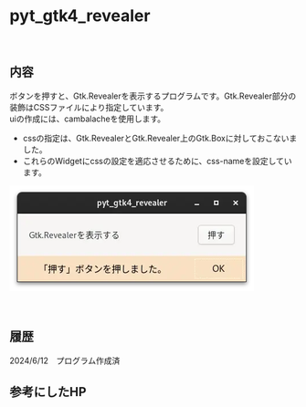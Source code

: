 # pyt_gtk4_revealer

<br>

## 内容 

ボタンを押すと、Gtk.Revealerを表示するプログラムです。Gtk.Revealer部分の装飾はCSSファイルにより指定しています。  
uiの作成には、cambalacheを使用します。

- cssの指定は、Gtk.RevealerとGtk.Revealer上のGtk.Boxに対しておこないました。
- これらのWidgetにcssの設定を適応させるために、css-nameを設定しています。

![pic](data/pyt_gtk4_revealer.webp)

<br>

## 履歴

2024/6/12　プログラム作成済 


## 参考にしたHP
